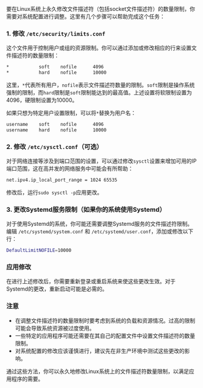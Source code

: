 要在Linux系统上永久修改文件描述符（包括socket文件描述符）的数量限制，你需要对系统配置进行调整。这里有几个步骤可以帮助完成这个任务：

### 1. 修改 `/etc/security/limits.conf`

这个文件用于控制用户或组的资源限制。你可以通过添加或修改相应的行来设置文件描述符的数量限制：

```sh
*           soft    nofile      4096
*           hard    nofile      10000
```

这里，`*`代表所有用户，`nofile`表示文件描述符数量的限制。`soft`限制是操作系统强制的限制，而`hard`限制是`soft`限制能达到的最高值。上述设置将软限制设置为4096，硬限制设置为10000。

如果只想为特定用户设置限制，可以将`*`替换为用户名：

```sh
username    soft    nofile      4096
username    hard    nofile      10000
```

### 2. 修改 `/etc/sysctl.conf`（可选）

对于网络连接等涉及到端口范围的设置，可以通过修改`sysctl`设置来增加可用的IP端口范围，这在高并发的网络服务中可能会有所帮助：

```sh
net.ipv4.ip_local_port_range = 1024 65535
```

修改后，运行`sudo sysctl -p`应用更改。

### 3. 更改Systemd服务限制（如果你的系统使用Systemd）

对于使用Systemd的系统，你可能还需要调整Systemd服务的文件描述符限制。编辑 `/etc/systemd/system.conf` 和 `/etc/systemd/user.conf`，添加或修改以下行：

```sh
DefaultLimitNOFILE=10000
```

### 应用修改

在进行上述修改后，你需要重新登录或重启系统来使这些更改生效。对于Systemd的更改，重新启动可能是必需的。

### 注意

- 在调整文件描述符的数量限制时要考虑到系统的负载和资源情况。过高的限制可能会导致系统资源被过度使用。
- 一些特定的应用程序可能还需要在其自己的配置文件中设置文件描述符的数量限制。
- 对系统配置的修改应该谨慎进行，建议先在非生产环境中测试这些更改的影响。

通过这些方法，你可以永久地修改Linux系统上的文件描述符数量限制，以满足应用程序的需要。
